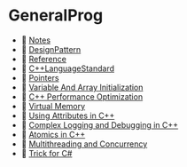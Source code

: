 # GeneralProg

- 📄 [Notes](/generalProg/notes)
- 📄 [DesignPattern](/generalProg/designPattern)
- 📄 [Reference](/generalProg/reference)
- 📄 [C++LanguageStandard](/generalProg/languageStandard)
- 📄 [Pointers](/generalProg/pointers)
- 📄 [Variable And Array Initialization](/generalProg/variable_ArrayInitialization)
- 📄 [C++ Performance Optimization](/generalProg/performanceOptimization)
- 📄 [Virtual Memory](/generalProg/virtualMemory)
- 📄 [Using Attributes in C++](/generalProg/usingAttributes)
- 📄 [Complex Logging and Debugging in C++](/generalProg/loggingDebugging)
- 📄 [Atomics in C++](/generalProg/atomics) 
- 📄 [Multithreading and Concurrency](/generalProg/threadConcurrency) 
- 📄 [Trick for C#](/generalProg/trickCSharp)